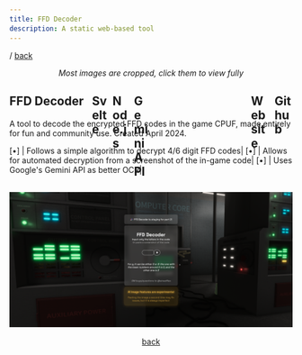 ```yaml
---
title: FFD Decoder
description: A static web-based tool
---
```


/ <a href="javascript:history.back()">back</a>

<div style="text-align: center">
	<i style="text-align: center">Most images are cropped, click them to view fully</i>
</div>

<h2 style="display: flex; gap: 10px">FFD Decoder&nbsp;
	<div onmousedown="if (event.button === 1 || event.button === 0) { window.open('https://svelte.dev/', '_blank') }" style="height:2rem; width: 1.66rem; margin-bottom: -5px; background-image: url('/assets/icons/svelte.svg'); background-repeat: no-repeat; background-size: 1.66rem 2rem;" class="tooltip techIcon">
		<span class="tooltipText">Svelte</span>
	</div>
	<div onmousedown="if (event.button === 1 || event.button === 0) { window.open('https://nodejs.org/', '_blank') }" style="height:2rem; width: 1.76rem; margin-bottom: -5px; background-image: url('/assets/icons/node.svg'); background-repeat: no-repeat; background-size: 1.76rem 2rem;" class="tooltip techIcon">
		<span class="tooltipText">Node.js</span>
	</div>
	<div onmousedown="if (event.button === 1 || event.button === 0) { window.open('https://ai.google.dev/gemini-api', '_blank') }" style="height:2rem; width: 1.76rem; margin-bottom: -5px; background-image: url('/assets/icons/gemini.svg'); background-repeat: no-repeat; background-size: 1.76rem 2rem;" class="tooltip techIcon">
		<span class="tooltipText">Gemini API</span>
	</div>
	<div onmousedown="if (event.button === 1 || event.button === 0) { window.open('https://ffd.woffl.net', '_blank') }" style="height:2rem; width: 2rem; margin-bottom: -5px; background-image: url('/assets/icons/page.svg'); background-repeat: no-repeat; background-size: 2rem 2rem;  margin-left: auto" class="tooltip techIcon">
		<span class="tooltipText">Website</span>
	</div>
	<div onmousedown="if (event.button === 1 || event.button === 0) { window.open('https://github.com/ThatSirWaffles/ffd_decoder', '_blank') }" style="height:2rem; width: 2rem; margin-bottom: -5px; background-image: url('/assets/icons/github.svg'); background-repeat: no-repeat; background-size: 2rem 2rem;" class="tooltip techIcon">
		<span class="tooltipText">Github</span>
	</div>
</h2>

A tool to decode the encrypted FFD codes in the game CPUF, made entirely for fun and community use.	Created April 2024.

[•] | Follows a simple algorithm to decrypt 4/6 digit FFD codes|
[•] | Allows for automated decryption from a screenshot of the in-game code|
[•] | Uses Google's Gemini API as better OCR|

<br/>

<div style="display: flex; gap: 1rem; flex-direction: column; width: 100%">
	<div style="display: flex; gap: 1rem">
		<img src="/assets/images/ffd.png" style="height: 15rem; flex: 1; width: 0; object-fit: cover"/>
	</div>
</div>

<br/>

<div style="text-align: center">
	<a href="javascript:history.back()">back</a>
</div>